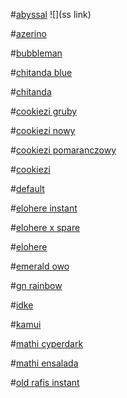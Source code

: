 #[abyssal](https://pajwojskin.s-ul.eu/MFOtsBUy)
![](ss link)

#[azerino](https://pajwojskin.s-ul.eu/RvyYiGc8)

#[bubbleman](https://pajwojskin.s-ul.eu/Z2fNjBjs)

#[chitanda blue](https://pajwojskin.s-ul.eu/sRM10z5U)

#[chitanda](https://pajwojskin.s-ul.eu/hw2OpCfs)

#[cookiezi gruby](https://pajwojskin.s-ul.eu/eOjnhBHb)

#[cookiezi nowy](https://pajwojskin.s-ul.eu/Vva2S5RD)

#[cookiezi pomaranczowy](https://pajwojskin.s-ul.eu/X8LJMJHo)

#[cookiezi](https://pajwojskin.s-ul.eu/D8vCKr4p)

#[default](https://pajwojskin.s-ul.eu/KZYnGLgO)

#[elohere instant](https://pajwojskin.s-ul.eu/vdUvBXS8)

#[elohere x spare](https://pajwojskin.s-ul.eu/JGMNs461)

#[elohere](https://pajwojskin.s-ul.eu/7KebcUY1)

#[emerald owo](https://pajwojskin.s-ul.eu/DoFAqiqD)

#[gn rainbow](https://pajwojskin.s-ul.eu/C4QCPsIY)

#[idke](https://pajwojskin.s-ul.eu/pZY9SKOq)

#[kamui](https://pajwojskin.s-ul.eu/rFPzSecI)

#[mathi cyperdark](https://pajwojskin.s-ul.eu/RBXfKPoS)

#[mathi ensalada](https://pajwojskin.s-ul.eu/vFU9tB5t)

#[old rafis instant](https://pajwojskin.s-ul.eu/3WXc4ESN)
